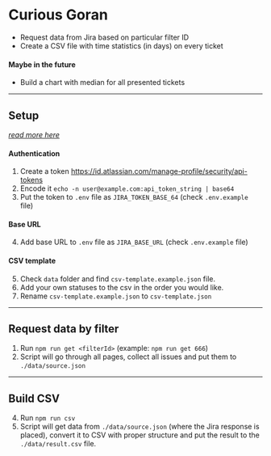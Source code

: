# Curious Goran

- Request data from Jira based on particular filter ID
- Create a CSV file with time statistics (in days) on every ticket

#### Maybe in the future

- Build a chart with median for all presented tickets

---

## Setup

[_read more here_](https://developer.atlassian.com/cloud/jira/platform/basic-auth-for-rest-apis/#supply-basic-auth-headers)

#### Authentication

1. Create a token https://id.atlassian.com/manage-profile/security/api-tokens
2. Encode it `echo -n user@example.com:api_token_string | base64`
3. Put the token to `.env` file as `JIRA_TOKEN_BASE_64` (check `.env.example` file)

#### Base URL

4. Add base URL to `.env` file as `JIRA_BASE_URL` (check `.env.example` file)

#### CSV template

5. Check `data` folder and find `csv-template.example.json` file.
6. Add your own statuses to the csv in the order you would like.
7. Rename `csv-template.example.json` to `csv-template.json`

---

## Request data by filter

1. Run `npm run get <filterId>` (example: `npm run get 666`)
2. Script will go through all pages, collect all issues and put them to `./data/source.json`

---

## Build CSV

4. Run `npm run csv`
5. Script will get data from `./data/source.json` (where the Jira response is placed), convert it to CSV with proper structure and put the result to the `./data/result.csv` file.

